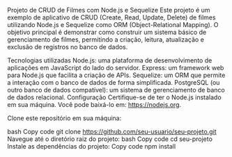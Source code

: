 Projeto de CRUD de Filmes com Node.js e Sequelize
Este projeto é um exemplo de aplicativo de CRUD (Create, Read, Update, Delete) de filmes utilizando Node.js e Sequelize como ORM (Object-Relational Mapping). O objetivo principal é demonstrar como construir um sistema básico de gerenciamento de filmes, permitindo a criação, leitura, atualização e exclusão de registros no banco de dados.

Tecnologias utilizadas
Node.js: uma plataforma de desenvolvimento de aplicações em JavaScript do lado do servidor.
Express: um framework web para Node.js que facilita a criação de APIs.
Sequelize: um ORM que permite a interação com o banco de dados de forma simplificada.
PostgreSQL (ou outro banco de dados compatível): um sistema de gerenciamento de banco de dados relacional.
Configuração
Certifique-se de ter o Node.js instalado em sua máquina. Você pode baixá-lo em: https://nodejs.org.

Clone este repositório em sua máquina:

bash
Copy code
git clone https://github.com/seu-usuario/seu-projeto.git
Navegue até o diretório raiz do projeto:
bash
Copy code
cd seu-projeto
Instale as dependências do projeto:
Copy code
npm install
